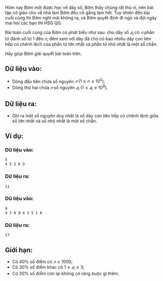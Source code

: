 Hôm nay Bờm mới được học về dãy số, Bờm thấy chúng rất thú vị, nên bài tập cô giáo cho về nhà làm Bờm đều cố gắng làm hết. Tuy nhiên đến bài cuối cùng thì Bờm nghĩ mãi không ra, và Bờm quyết định đi ngủ và đợi ngày mai hỏi các bạn thi HSG QG.

Bài toán cuối cùng của Bờm có phát biểu như sau: cho dãy số $𝑎_𝑖$ có $𝑛$ phần tử đánh số từ $1$ đến $𝑛$, đếm xem với dãy đã cho có bao nhiêu dãy con liên tiếp có chênh lệch của phần tử lớn nhất và phần tử nhỏ nhất là một số chẵn.

Hãy giúp Bờm giải quyết bài toán trên.

## Dữ liệu vào:
- Dòng đầu tiên chứa số nguyên $𝑛\ (1 ≤ n ≤ 10^5)$;
- Dòng thứ hai chứa $𝑛$ số nguyên $𝑎_𝑖\ (1 ≤ 𝑎_𝑖 ≤ 10^9)$.

## Dữ liệu ra:
- Ghi ra một số nguyên duy nhất là số dãy con liên tiếp có chênh lệnh giữa số lớn nhất và số nhỏ nhất là một số chẵn.

## Ví dụ:
### Dữ liệu vào:
```
5
4 5 2 6 3
```

### Dữ liệu ra:
```
11
```

### Dữ liệu vào:
```
9
4 3 6 8 4 3 5 1 6
```

### Dữ liệu ra:
```
17
```

## Giới hạn:
- Có $40\%$ số điểm có $𝑛 ≤ 1000$;
- Có $30\%$ số điểm khác có $1 ≤ 𝑎_𝑖 ≤ 3$;
- Có $30\%$ số điểm còn lại không có ràng buộc gì thêm.